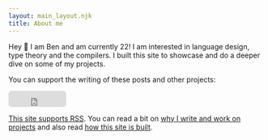 ```yaml
---
layout: main_layout.njk
title: About me
---
```


Hey 👋 I am Ben and am currently 22! I am interested in language design, type theory and the compilers. I built this site to showcase and do a deeper dive on some of my projects.

You can support the writing of these posts and other projects:

<iframe src="https://github.com/sponsors/kaleidawave/button" title="Sponsor kaleidawave" height="32" width="114" style="border: 0; border-radius: 6px;"></iframe>

[This site supports RSS](https://kaleidawave.github.io/feed.xml). You can read a bit on [why I write and work on projects](/background) and also read [how this site is built](/architecture).
